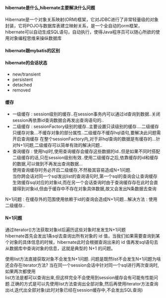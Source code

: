 #### hibernate是什么,hibernate主要解决什么问题
Hibernate是一个对象关系映射(ORM)框架，它对JDBC进行了非常轻量级的对象封装，它将POJO与数据库表建立映射关系，是一个全自动的orm框架，
hibernate可以自动生成SQL语句，自动执行，使得Java程序员可以随心所欲的使用对象编程思维来操纵数据库


#### hibernate跟mybatis的区别



#### hibernate的会话状态
+ new/transient
+ persistent
+ detached
+ removed


#### 缓存
+ 一级缓存 : session级别的缓存..在session事务内可以通过id查询到数据..关闭session再依靠id查询数据会再发出查询语句的..
+ 二级缓存 : sessionFactory级别的缓存..主要设置只读级别的缓存....二级缓存只缓存对象...不缓存对象的部分属性..二级缓存不缓存hql语句,要解决此问题需开启查询缓存
    在整个sessionFactory内,对于非hql查询的数据是有缓存的...针对N+1问题,二级缓存可以简单有效的解决问题..
+ 查询缓存 : 使用hql时,使用查询缓存会缓存这些数据的id..但是如果不同时搭配二级缓存的话,只在session级别有效..使用二级缓存之后,依靠缓存的id和缓存的数据,可以做到不再发出查询数据...  
    使用查询缓存时务必开启二级缓存,不然极其容易造成N+1问题.  
    当你跨会话对同一个sql发出list的查询语句时,第一个sql的查询会让查询缓存生效缓存sql对应的对象id,而在另一个会话查询时由于查询缓存存在此时会直接得到对象id,但由于缓存中不存在对象具体数据,故又会发出N条数据去查询

N+1问题 : 在缓存外的范围使用依赖于id的查询会造成N+1问题...解决方法 : 使用二级缓存..


#### N+1问题
通过iterator()方法获取对象id后遍历这些对象时发发生N+1问题  
hibernate首先会发出1条sql去查询出所有对象的 id 值，当我们如果需要查询到某个对象的具体信息的时候，hibernate此时会根据查询出来的 id 值再发sql语句去从数据库中查询对象的信息，这就是典型的 N+1 的问题。  

使用list方法直接获取对象不会发生N+1问题. 
问题是既然list不会发生N+1问题为啥还会存在iterator方法? 当在同一个session会话中针对同一个sql进行两次查询时,如果两次都使用  
list方法是都可以查询出来,但这样完全不会使用到session缓存会有可能有性能问题.正确的方式是可以先使用list方法查询出全部对象,然后再使用iterator方法查询出id,迭代出全部对象(此时对象已经在session缓存中,不会发出SQL查询)

